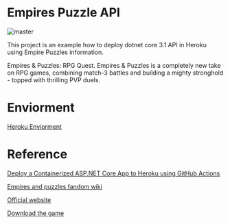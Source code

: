 # Empires Puzzle API
![master](https://github.com/ming-tsai/EmpiresPuzzlesAPI/workflows/master/badge.svg)

This project is an example how to deploy dotnet core 3.1 API in Heroku using Empire Puzzles information.

Empires & Puzzles: RPG Quest. Empires & Puzzles is a completely new take on RPG games, combining match-3 battles and building a mighty stronghold - topped with thrilling PVP duels.

# Enviorment
[Heroku Enviorment](https://empires-puzzles-api.herokuapp.com/swagger)

# Reference

[Deploy a Containerized ASP.NET Core App to Heroku using GitHub Actions](https://codeburst.io/deploy-a-containerized-asp-net-core-app-to-heroku-using-github-actions-9e54c72db943)

[Empires and puzzles fandom wiki](https://empiresandpuzzles.fandom.com/wiki/Home)

[Official website](https://support.smallgiantgames.com/hc/en-us)

[Download the game](https://play.google.com/store/apps/details?id=com.smallgiantgames.empires&hl=en)
